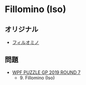 # Fillomino (Iso)

## オリジナル
- [フィルオミノ](fillomino.md)

## 問題
- [WPF PUZZLE GP 2019 ROUND 7](../questions/wpfpgp2019-7.md)
	- 9\. Fillomino (Iso)
